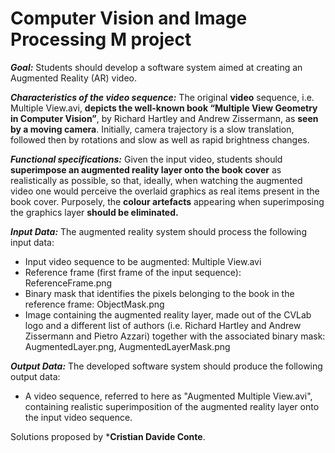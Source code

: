 # Computer Vision and Image Processing M project
***Goal:***
Students should develop a software system aimed at creating an Augmented Reality (AR) video.

***Characteristics of the video sequence:*** The original **video** sequence, i.e. Multiple View.avi, **depicts the well-known book “Multiple View
Geometry in Computer Vision”**, by Richard Hartley and Andrew Zissermann, as **seen by a moving
camera**. Initially, camera trajectory is a slow translation, followed then by rotations and slow as well
as rapid brightness changes. 

***Functional specifications:*** 
Given the input video, students should **superimpose an augmented reality layer onto the book cover**
as realistically as possible, so that, ideally, when watching the augmented video one would perceive
the overlaid graphics as real items present in the book cover. Purposely, the **colour artefacts**
appearing when superimposing the graphics layer **should be eliminated.**

***Input Data:***
The augmented reality system should process the following input data:
- Input video sequence to be augmented: Multiple View.avi
- Reference frame (first frame of the input sequence): ReferenceFrame.png
- Binary mask that identifies the pixels belonging to the book in the reference frame:
ObjectMask.png
- Image containing the augmented reality layer, made out of the CVLab logo and a different
list of authors (i.e. Richard Hartley and Andrew Zissermann and Pietro Azzari) together
with the associated binary mask: AugmentedLayer.png, AugmentedLayerMask.png

***Output Data:***
The developed software system should produce the following output data:
- A video sequence, referred to here as "Augmented Multiple View.avi", containing realistic
superimposition of the augmented reality layer onto the input video sequence. 

Solutions proposed by ***Cristian Davide Conte**.
